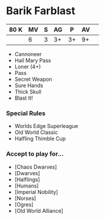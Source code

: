 # Barik Farblast
| 80 K | MV | S | AG | P  | AV |    |
| ---- | -- | - | -- | -- | -- | -- |
|    | 6 | 3  | 3+ | 3+ | 9+ |

* Cannoneer
* Hail Mary Pass
* Loner (4+)
* Pass
* Secret Weapon
* Sure Hands
* Thick Skull
* Blast It!

### Special Rules
* Worlds Edge Superleague
* Old World Classic
* Halfling Thimble Cup

### Accept to play for...
* [Chaos Dwarves]
* [Dwarves]
* [Halflings]
* [Humans]
* [Imperial Nobility]
* [Norses]
* [Ogres]
* [Old World Alliance]
